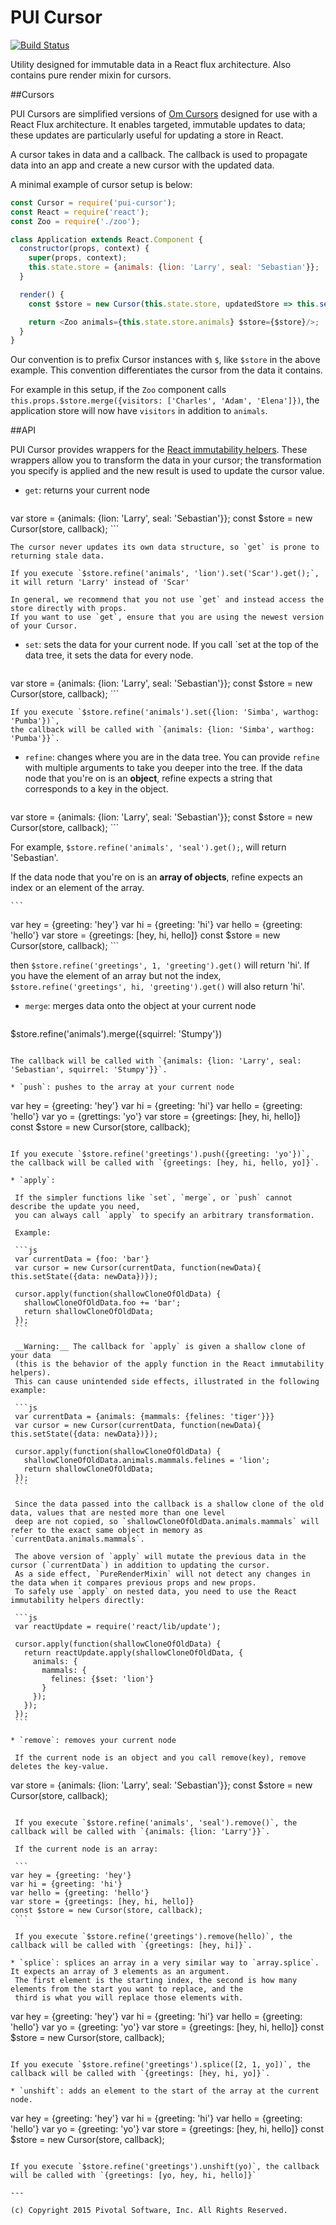 # PUI Cursor
[![Build Status](https://travis-ci.org/pivotal-cf/pui-cursor.svg)](https://travis-ci.org/pivotal-cf/pui-cursor)

Utility designed for immutable data in a React flux architecture.
Also contains pure render mixin for cursors.


##Cursors

PUI Cursors are simplified versions of [Om Cursors](https://github.com/omcljs/om/wiki/Cursors) designed for use with a
React Flux architecture. It enables targeted, immutable updates to data; these updates are particularly useful for updating a store in
React.

A cursor takes in data and a callback. The callback is used to propagate data into an app and create a new cursor with
the updated data.

A minimal example of cursor setup is below:

```js
const Cursor = require('pui-cursor');
const React = require('react');
const Zoo = require('./zoo');

class Application extends React.Component {
  constructor(props, context) {
    super(props, context);
    this.state.store = {animals: {lion: 'Larry', seal: 'Sebastian'}};
  }

  render() {
    const $store = new Cursor(this.state.store, updatedStore => this.setState({store: updatedStore}));

    return <Zoo animals={this.state.store.animals} $store={$store}/>;
  }
}
```

Our convention is to prefix Cursor instances with `$`, like `$store` in the above example. This convention
differentiates the cursor from the data it contains.

For example in this setup, if the `Zoo` component calls `this.props.$store.merge({visitors: ['Charles', 'Adam', 'Elena']})`,
the application store will now have `visitors` in addition to `animals`.

##API

PUI Cursor provides wrappers for the [React immutability helpers](https://facebook.github.io/react/docs/update.html).
These wrappers allow you to transform the data in your cursor; the transformation you specify is applied and the new result
is used to update the cursor value.

* `get`: returns your current node

	```
var store = {animals: {lion: 'Larry', seal: 'Sebastian'}};
const $store = new Cursor(store, callback);
	```

    The cursor never updates its own data structure, so `get` is prone to returning stale data.

    If you execute `$store.refine('animals', 'lion').set('Scar').get();`, it will return 'Larry' instead of 'Scar'

    In general, we recommend that you not use `get` and instead access the store directly with props.
    If you want to use `get`, ensure that you are using the newest version of your Cursor.

* `set`: sets the data for your current node. If you call `set at the top of the data tree, it sets the data for every node.

	```
var store = {animals: {lion: 'Larry', seal: 'Sebastian'}};
const $store = new Cursor(store, callback);
	```


    If you execute `$store.refine('animals').set({lion: 'Simba', warthog: 'Pumba'})`,
    the callback will be called with `{animals: {lion: 'Simba', warthog: 'Pumba'}}`.

* `refine`: changes where you are in the data tree. You can provide `refine` with multiple arguments to take you deeper into the tree.
	If the data node that you're on is an **object**, refine expects a string that corresponds to a key in the object.

	```
var store = {animals: {lion: 'Larry', seal: 'Sebastian'}};
const $store = new Cursor(store, callback);
	```

   For example, `$store.refine('animals', 'seal').get();`,  will return 'Sebastian'.

   If the data node that you're on is an **array of objects**, refine expects an index or an element of the array.

	```
var hey = {greeting: 'hey'}
var hi = {greeting: 'hi'}
var hello = {greeting: 'hello'}
var store = {greetings: [hey, hi, hello]}
const $store = new Cursor(store, callback);
	```

   then `$store.refine('greetings', 1, 'greeting').get()` will return 'hi'. If you have the element of an array but not the index,
   `$store.refine('greetings', hi, 'greeting').get()` will also return 'hi'.

* `merge`: merges data onto the object at your current node

  ```
$store.refine('animals').merge({squirrel: 'Stumpy'})
  ```

  The callback will be called with `{animals: {lion: 'Larry', seal: 'Sebastian', squirrel: 'Stumpy'}}`.

* `push`: pushes to the array at your current node

   ```
var hey = {greeting: 'hey'}
var hi = {greeting: 'hi'}
var hello = {greeting: 'hello'}
var yo = {grettings: 'yo'}
var store = {greetings: [hey, hi, hello]}
const $store = new Cursor(store, callback);
   ```

   If you execute `$store.refine('greetings').push({greeting: 'yo'})`, the callback will be called with `{greetings: [hey, hi, hello, yo]}`.

* `apply`:

    If the simpler functions like `set`, `merge`, or `push` cannot describe the update you need,
    you can always call `apply` to specify an arbitrary transformation.

    Example:

    ```js
    var currentData = {foo: 'bar'}
    var cursor = new Cursor(currentData, function(newData){ this.setState({data: newData})});

    cursor.apply(function(shallowCloneOfOldData) {
      shallowCloneOfOldData.foo += 'bar';
      return shallowCloneOfOldData;
    });
    ```

    __Warning:__ The callback for `apply` is given a shallow clone of your data
    (this is the behavior of the apply function in the React immutability helpers).
    This can cause unintended side effects, illustrated in the following example:

    ```js
    var currentData = {animals: {mammals: {felines: 'tiger'}}}
    var cursor = new Cursor(currentData, function(newData){ this.setState({data: newData})});

    cursor.apply(function(shallowCloneOfOldData) {
      shallowCloneOfOldData.animals.mammals.felines = 'lion';
      return shallowCloneOfOldData;
    });
    ```

    Since the data passed into the callback is a shallow clone of the old data, values that are nested more than one level
    deep are not copied, so `shallowCloneOfOldData.animals.mammals` will refer to the exact same object in memory as `currentData.animals.mammals`.

    The above version of `apply` will mutate the previous data in the cursor (`currentData`) in addition to updating the cursor.
    As a side effect, `PureRenderMixin` will not detect any changes in the data when it compares previous props and new props.
    To safely use `apply` on nested data, you need to use the React immutability helpers directly:

    ```js
    var reactUpdate = require('react/lib/update');

    cursor.apply(function(shallowCloneOfOldData) {
      return reactUpdate.apply(shallowCloneOfOldData, {
        animals: {
          mammals: {
            felines: {$set: 'lion'}
          }
        });
      });
    });
    ```

* `remove`: removes your current node

    If the current node is an object and you call remove(key), remove deletes the key-value.

   ```
var store = {animals: {lion: 'Larry', seal: 'Sebastian'}};
const $store = new Cursor(store, callback);
   ```

    If you execute `$store.refine('animals', 'seal').remove()`, the callback will be called with `{animals: {lion: 'Larry'}}`.

    If the current node is an array:

    ```
var hey = {greeting: 'hey'}
var hi = {greeting: 'hi'}
var hello = {greeting: 'hello'}
var store = {greetings: [hey, hi, hello]}
const $store = new Cursor(store, callback);
    ```

    If you execute `$store.refine('greetings').remove(hello)`, the callback will be called with `{greetings: [hey, hi]}`.

* `splice`: splices an array in a very similar way to `array.splice`. It expects an array of 3 elements as an argument.
    The first element is the starting index, the second is how many elements from the start you want to replace, and the
    third is what you will replace those elements with.

   ```
var hey = {greeting: 'hey'}
var hi = {greeting: 'hi'}
var hello = {greeting: 'hello'}
var yo = {greeting: 'yo'}
var store = {greetings: [hey, hi, hello]}
const $store = new Cursor(store, callback);
   ```

   If you execute `$store.refine('greetings').splice([2, 1, yo])`, the callback will be called with `{greetings: [hey, hi, yo]}`.

* `unshift`: adds an element to the start of the array at the current node.

   ```
var hey = {greeting: 'hey'}
var hi = {greeting: 'hi'}
var hello = {greeting: 'hello'}
var yo = {greeting: 'yo'}
var store = {greetings: [hey, hi, hello]}
const $store = new Cursor(store, callback);
   ```

   If you execute `$store.refine('greetings').unshift(yo)`, the callback will be called with `{greetings: [yo, hey, hi, hello]}`

---

(c) Copyright 2015 Pivotal Software, Inc. All Rights Reserved.
